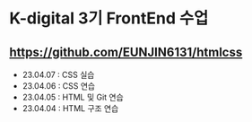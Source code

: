 # K-digital 3기 FrontEnd 수업
## https://github.com/EUNJIN6131/htmlcss

+ 23.04.07 : CSS 실습
+ 23.04.06 : CSS 연습
+ 23.04.05 : HTML 및 Git 연습
+ 23.04.04 : HTML 구조 연습
